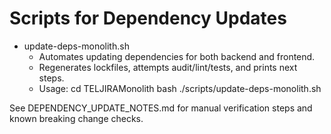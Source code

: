# Scripts for Dependency Updates

- update-deps-monolith.sh
  - Automates updating dependencies for both backend and frontend.
  - Regenerates lockfiles, attempts audit/lint/tests, and prints next steps.
  - Usage:
    cd TELJIRAMonolith
    bash ./scripts/update-deps-monolith.sh

See DEPENDENCY_UPDATE_NOTES.md for manual verification steps and known breaking change checks.
